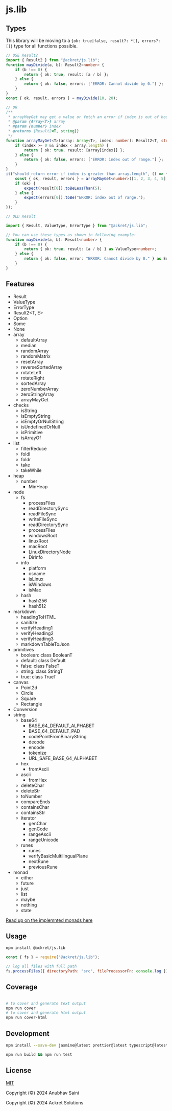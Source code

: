 # js.lib

## Types

This library will be moving to a `{ok: true|false, result?: *[], errors?: []}` type for all functions possible.

```typescript
// USE Result2
import { Result2 } from "@ackret/js.lib";
function mayDivide(a, b): Result2<number> {
    if (b !== 0) {
        return { ok: true, result: [a / b] };
    } else {
        return { ok: false, errors: ["ERROR: Cannot divide by 0."] };
    }
}
const { ok, result, errors } = mayDivide(10, 20);

// OR
/**
 * arrayMayGet may get a value or fetch an error if index is out of bounds.
 * @param {Array<T>} array
 * @param {number} index
 * @returns {Result2<T, string}}
 */
function arrayMayGet<T>(array: Array<T>, index: number): Result2<T, string> {
    if (index >= 0 && index < array.length) {
        return { ok: true, result: [array[index]] };
    } else {
        return { ok: false, errors: ["ERROR: index out of range."] };
    }
}
it("should return error if index is greater than array.length", () => {
    const { ok, result, errors } = arrayMayGet<number>([1, 2, 3, 4, 5], 6);
    if (ok) {
        expect(result[0]).toBeLessThan(5);
    } else {
        expect(errors[0]).toBe("ERROR: index out of range.");
    }
});

// OLD Result

import { Result, ValueType, ErrorType } from "@ackret/js.lib";

// You can use these types as shown in following example:
function mayDivide(a, b): Result<number> {
    if (b !== 0) {
        return { ok: true, result: [a / b] } as ValueType<number>;
    } else {
        return { ok: false, error: "ERROR: Cannot divide by 0." } as ErrorType;
    }
}
```

## Features

-   Result<T>
-   ValueType<T>
-   ErrorType
-   Result2<T, E>
-   Option<T>
-   Some<T>
-   None
-   array
    -   defaultArray
    -   median
    -   randomArray
    -   randomMatrix
    -   resetArray
    -   reverseSortedArray
    -   rotateLeft
    -   rotateRight
    -   sortedArray
    -   zeroNumberArray
    -   zeroStringArray
    -   arrayMayGet<T>
-   checks
    -   isString
    -   isEmptyString
    -   isEmptyOrNullString
    -   isUndefinedOrNull
    -   isPrimitive
    -   isArrayOf
-   list
    -   filterReduce
    -   foldl
    -   foldr
    -   take
    -   takeWhile
-   heap
    -   number
        -   MinHeap
-   node
    -   fs
        -   processFiles
        -   readDirectorySync
        -   readFileSync
        -   writeFileSync
        -   readDirectorySync
        -   processFiles
        -   windowsRoot
        -   linuxRoot
        -   macRoot
        -   LinuxDirectoryNode
        -   DirInfo
    -   info
        -   platform
        -   osname
        -   isLinux
        -   isWindows
        -   isMac
    -   hash
        -   hash256
        -   hash512
-   markdown
    -   headingToHTML
    -   sanitize
    -   verifyHeading1
    -   verifyHeading2
    -   verifyHeading3
    -   markdownTableToJson
-   primitives
    -   boolean: class BooleanT
    -   default: class Default
    -   false: class FalseT
    -   string: class StringT
    -   true: class TrueT
-   canvas
    -   Point2d
    -   Circle
    -   Square
    -   Rectangle
-   Conversion
-   string
    -   base64
        -   BASE_64_DEFAULT_ALPHABET
        -   BASE_64_DEFAULT_PAD
        -   codePointFromBinaryString
        -   decode
        -   encode
        -   tokenize
        -   URL_SAFE_BASE_64_ALPHABET
    -   hex
        -   fromAscii
    -   ascii
        -   fromHex
    -   deleteChar
    -   deleteStr
    -   toNumber
    -   compareEnds
    -   containsChar
    -   containsStr
    -   iterator
        -   genChar
        -   genCode
        -   rangeAscii
        -   rangeUnicode
    -   runes
        -   runes
        -   verifyBasicMultilingualPlane
        -   nextRune
        -   previousRune
-   monad
    -   either
    -   future
    -   just
    -   list
    -   maybe
    -   nothing
    -   state

[Read up on the implemnted monads here](./src/functional/monad.md)

## Usage

```bash
npm install @ackret/js.lib
```

```javascript
const { fs } = require("@ackret/js.lib");

// log all files with full path
fs.processFiles({ directoryPath: "src", fileProcessorFn: console.log });
```

## Coverage

```bash

# to cover and generate text output
npm run cover
# to cover and generate html output
npm run cover-html

```

## Development

```bash
npm install --save-dev jasmine@latest prettier@latest typescript@latest @types/jasmine@latest @types/node@latest

npm run build && npm run test
```

## License

[MIT](./LICENSE)

Copyright (&copy;) 2024 Anubhav Saini

Copyright (&copy;) 2024 Ackret Solutions
